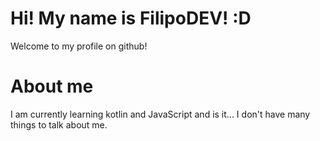 # Hi! My name is FilipoDEV! :D
Welcome to my profile on github!
# About me
I am currently learning kotlin and JavaScript and is it... I don't have many things to talk about me.
